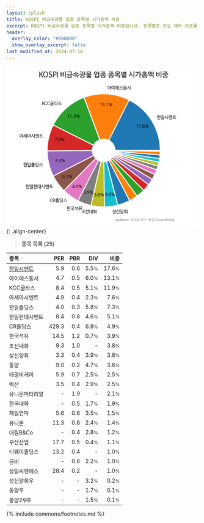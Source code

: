 ```yaml
---
layout: splash
title: KOSPI 비금속광물 업종 종목별 시가총액 비중
excerpt: KOSPI 비금속광물 업종 종목별 시가총액 비중입니다. 종목별로 주요 재무 지표를 함께 표시합니다.
header:
  overlay_color: "#800000"
  show_overlay_excerpt: false
last_modified_at: 2024-07-18
---
```



![KOSPI 비금속광물 업종 종목별 시가총액 비중](/stats/sector/images/kospi_업종_비금속광물_종목.png){: .align-center}


> **종목 목록 (25)**<a id="list"></a>

| **종목** | **PER** | **PBR** | **DIV** | **비중** |
| :------- | ------: | ------: | ------: | -------: |
| [한일시멘트](/300720/) | 5.9 | 0.6 | 5.5<small>%</small> | 17.6<small>%</small> |
| 아이에스동서 | 4.7 | 0.5 | 6.0<small>%</small> | 13.1<small>%</small> |
| KCC글라스 | 8.4 | 0.5 | 5.1<small>%</small> | 11.9<small>%</small> |
| 아세아시멘트 | 4.9 | 0.4 | 2.3<small>%</small> | 7.6<small>%</small> |
| 한일홀딩스 | 4.0 | 0.3 | 5.8<small>%</small> | 7.3<small>%</small> |
| 한일현대시멘트 | 8.4 | 0.8 | 4.6<small>%</small> | 5.1<small>%</small> |
| CR홀딩스 | 429.3 | 0.4 | 6.8<small>%</small> | 4.9<small>%</small> |
| 한국석유 | 14.5 | 1.2 | 0.7<small>%</small> | 3.9<small>%</small> |
| 조선내화 | 9.3 | 1.0 | - | 3.8<small>%</small> |
| 성신양회 | 3.3 | 0.4 | 3.9<small>%</small> | 3.8<small>%</small> |
| 동양 | 9.0 | 0.2 | 4.7<small>%</small> | 3.6<small>%</small> |
| 태경비케이 | 5.9 | 0.7 | 2.5<small>%</small> | 2.5<small>%</small> |
| 벽산 | 3.5 | 0.4 | 2.9<small>%</small> | 2.5<small>%</small> |
| 유니온머티리얼 | - | 1.9 | - | 2.1<small>%</small> |
| 한국내화 | - | 0.5 | 1.7<small>%</small> | 1.9<small>%</small> |
| 제일연마 | 5.6 | 0.6 | 3.5<small>%</small> | 1.5<small>%</small> |
| 유니온 | 11.3 | 0.6 | 2.4<small>%</small> | 1.4<small>%</small> |
| 대림B&Co | - | 0.4 | 2.8<small>%</small> | 1.2<small>%</small> |
| 부산산업 | 17.7 | 0.5 | 0.4<small>%</small> | 1.1<small>%</small> |
| 티웨이홀딩스 | 13.2 | 0.4 | - | 1.0<small>%</small> |
| 금비 | - | 0.6 | 2.2<small>%</small> | 1.0<small>%</small> |
| 삼일씨엔에스 | 28.4 | 0.2 | - | 1.0<small>%</small> |
| 성신양회우 | - | - | 3.2<small>%</small> | 0.2<small>%</small> |
| 동양우 | - | - | 1.7<small>%</small> | 0.1<small>%</small> |
| 동양2우B | - | - | 1.5<small>%</small> | 0.1<small>%</small> |

{% include commons/footnotes.md %}